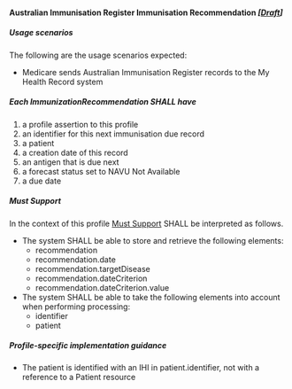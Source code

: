 #### Australian Immunisation Register Immunisation Recommendation  *[[Draft](http://hl7.org/fhir/stu3/valueset-publication-status.html)]*

##### **Usage scenarios**
The following are the usage scenarios expected:
* Medicare sends Australian Immunisation Register records to the My Health Record system

##### **Each ImmunizationRecommendation SHALL have**
1. a profile assertion to this profile
1. an identifier for this next immunisation due record
1. a patient
1. a creation date of this record
1. an antigen that is due next  
1. a forecast status set to NAVU Not Available
1. a due date


#####  **Must Support**
In the context of this profile [Must Support](http://hl7.org/fhir/STU3/conformance-rules.html#mustSupport) SHALL be interpreted as follows.
* The system SHALL be able to store and retrieve the following elements:
    * recommendation
    * recommendation.date
    * recommendation.targetDisease
    * recommendation.dateCriterion
    * recommendation.dateCriterion.value    
* The system SHALL be able to take the following elements into account when performing processing:
    * identifier
    * patient

##### **Profile-specific implementation guidance**
* The patient is identified with an IHI in patient.identifier, not with a reference to a Patient resource